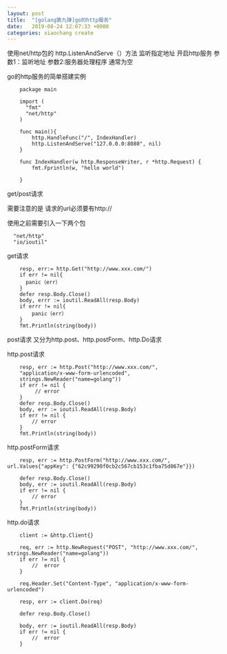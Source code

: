 ```yaml
---
layout: post
title:  "[golang第九弹]go的http服务"
date:   2019-08-24 12:07:33 +0000
categories: xiaochang create
---
```


使用net/http包的 http.ListenAndServe（）方法 监听指定地址 开启http服务
参数1：监听地址
参数2:服务器处理程序 通常为空

go的http服务的简单搭建实例

        package main 
        
        import (
          "fmt"
          "net/http"
        )
        
        func main(){
            http.HandleFunc("/", IndexHandler)
            http.ListenAndServe("127.0.0.0:8080", nil)
        }
        
        func IndexHandler(w http.ResponseWriter, r *http.Request) {
            fmt.Fprintln(w, "hello world")

        }
        

        
get/post请求

需要注意的是 请求的url必须要有http://

使用之前需要引入一下两个包 

      "net/http"
      "io/ioutil" 
      
get请求

        resp, err:= http.Get("http://www.xxx.com/")
        if err != nil{
          panic（err）
        }
        defer resp.Body.Close()
        body, errr := ioutil.ReadAll(resp.Body)
        if errr != nil{
            panic（err）
        }
        fmt.Println(string(body))
        
        
post请求
又分为http.post、http.postForm、http.Do请求

  http.post请求
  
        resp, err := http.Post("http://www.xxx.com/",
        "application/x-www-form-urlencoded",
        strings.NewReader("name=golang"))
        if err != nil {
             // error
        }
        defer resp.Body.Close()
        body, err := ioutil.ReadAll(resp.Body)
        if err != nil {
            // error
        }
        fmt.Println(string(body))
        
        
http.postForm请求

        resp, err := http.PostForm("http://www.xxx.com/", url.Values{"appKey": {"62c99290f0cb2c567cb153c1fba75d867e"}})
        
        defer resp.Body.Close()
        body, err := ioutil.ReadAll(resp.Body)
        if err != nil {
            // error
        }
        fmt.Println(string(body))
        
      
http.do请求  
      
        client := &http.Client{}
 
        req, err := http.NewRequest("POST", "http://www.xxx.com/", strings.NewReader("name=golang"))
        if err != nil {
            //  error
        }
        
        req.Header.Set("Content-Type", "application/x-www-form-urlencoded")

        resp, err := client.Do(req)

        defer resp.Body.Close()

        body, err := ioutil.ReadAll(resp.Body)
        if err != nil {
            //  error
        }

